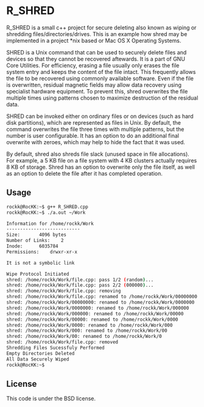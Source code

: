 R_SHRED
=================

R_SHRED is a small c++ project for secure deleting also known as wiping or shredding files/directories/drives.
This is an example how shred may be implemented in a project *nix based or Mac OS X Operating Systems.

SHRED is a Unix command that can be used to securely delete files and devices so that they cannot be recovered aftewards. It is a part of GNU Core Utilities. For efficiency, erasing a file usually only erases the file system entry and keeps the content of the file intact. This frequently allows the file to be recovered using commonly available software. Even if the file is overwritten, residual magnetic fields may allow data recovery using specialist hardware equipment. To prevent this, shred overwrites the file multiple times using patterns chosen to maximize destruction of the residual data.

SHRED can be invoked either on ordinary files or on devices (such as hard disk partitions), which are represented as files in Unix. By default, the command overwrites the file three times with multiple patterns, but the number is user configurable. It has an option to do an additional final overwrite with zeroes, which may help to hide the fact that it was used.

By default, shred also shreds file slack (unused space in file allocations). For example, a 5 KB file on a file system with 4 KB clusters actually requires 8 KB of storage. Shred has an option to overwrite only the file itself, as well as an option to delete the file after it has completed operation.

Usage
-------------
```BASH
rockk@RocKK:~$ g++ R_SHRED.cpp 
rockk@RocKK:~$ ./a.out ~/Work

Information for /home/rockk/Work
---------------------------
Size: 		4096 bytes
Number of Links: 	2
Inode: 		6035784
Permissions: 	drwxr-xr-x

It is not a symbolic link

Wipe Protocol Initiated
shred: /home/rockk/Work/file.cpp: pass 1/2 (random)...
shred: /home/rockk/Work/file.cpp: pass 2/2 (000000)...
shred: /home/rockk/Work/file.cpp: removing
shred: /home/rockk/Work/file.cpp: renamed to /home/rockk/Work/00000000
shred: /home/rockk/Work/00000000: renamed to /home/rockk/Work/0000000
shred: /home/rockk/Work/0000000: renamed to /home/rockk/Work/000000
shred: /home/rockk/Work/000000: renamed to /home/rockk/Work/00000
shred: /home/rockk/Work/00000: renamed to /home/rockk/Work/0000
shred: /home/rockk/Work/0000: renamed to /home/rockk/Work/000
shred: /home/rockk/Work/000: renamed to /home/rockk/Work/00
shred: /home/rockk/Work/00: renamed to /home/rockk/Work/0
shred: /home/rockk/Work/file.cpp: removed
Shredding Files Sucessfuly Performed
Empty Directories Deleted
All Data Securely Wiped
rockk@RocKK:~$
```

License
--------

This code is under the BSD license.